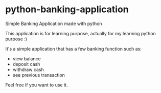 # python-banking-application
Simple Banking Application made with python

This application is for learning purpose, actually for my learning python purpose :)

It's a simple application that has a few banking function such as:
- view balance
- deposit cash
- withdraw cash
- see previous transaction

Feel free if you want to use it.
